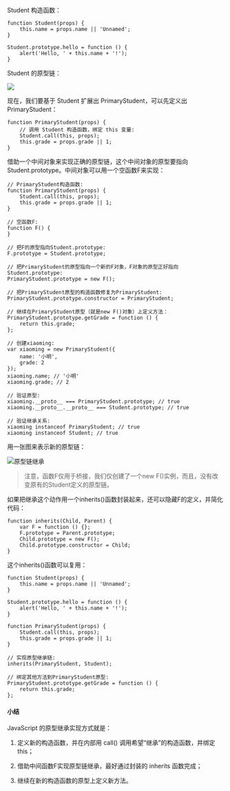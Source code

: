 Student 构造函数：
```
function Student(props) {
    this.name = props.name || 'Unnamed';
}

Student.prototype.hello = function () {
    alert('Hello, ' + this.name + '!');
}
```

Student 的原型链：

![](https://cdn.liaoxuefeng.com/cdn/files/attachments/001439872136313496e60e07ed143bda40a0200b12d8cc3000/l)

现在，我们要基于 Student 扩展出 PrimaryStudent，可以先定义出 PrimaryStudent：
```
function PrimaryStudent(props) {
    // 调用 Student 构造函数，绑定 this 变量:
    Student.call(this, props);
    this.grade = props.grade || 1;
}
```

借助一个中间对象来实现正确的原型链，这个中间对象的原型要指向Student.prototype。中间对象可以用一个空函数F来实现：
```
// PrimaryStudent构造函数:
function PrimaryStudent(props) {
    Student.call(this, props);
    this.grade = props.grade || 1;
}

// 空函数F:
function F() {
}

// 把F的原型指向Student.prototype:
F.prototype = Student.prototype;

// 把PrimaryStudent的原型指向一个新的F对象，F对象的原型正好指向Student.prototype:
PrimaryStudent.prototype = new F();

// 把PrimaryStudent原型的构造函数修复为PrimaryStudent:
PrimaryStudent.prototype.constructor = PrimaryStudent;

// 继续在PrimaryStudent原型（就是new F()对象）上定义方法：
PrimaryStudent.prototype.getGrade = function () {
    return this.grade;
};

// 创建xiaoming:
var xiaoming = new PrimaryStudent({
    name: '小明',
    grade: 2
});
xiaoming.name; // '小明'
xiaoming.grade; // 2

// 验证原型:
xiaoming.__proto__ === PrimaryStudent.prototype; // true
xiaoming.__proto__.__proto__ === Student.prototype; // true

// 验证继承关系:
xiaoming instanceof PrimaryStudent; // true
xiaoming instanceof Student; // true
```
用一张图来表示新的原型链：

![原型链继承](https://cdn.liaoxuefeng.com/cdn/files/attachments/001439872160923ca15925ec79f4692a98404ddb2ed5503000/l)

> 注意，函数F仅用于桥接，我们仅创建了一个new F()实例，而且，没有改变原有的Student定义的原型链。

如果把继承这个动作用一个inherits()函数封装起来，还可以隐藏F的定义，并简化代码：

```
function inherits(Child, Parent) {
    var F = function () {};
    F.prototype = Parent.prototype;
    Child.prototype = new F();
    Child.prototype.constructor = Child;
}
```

这个inherits()函数可以复用：

```
function Student(props) {
    this.name = props.name || 'Unnamed';
}

Student.prototype.hello = function () {
    alert('Hello, ' + this.name + '!');
}

function PrimaryStudent(props) {
    Student.call(this, props);
    this.grade = props.grade || 1;
}

// 实现原型继承链:
inherits(PrimaryStudent, Student);

// 绑定其他方法到PrimaryStudent原型:
PrimaryStudent.prototype.getGrade = function () {
    return this.grade;
};
```


#### 小结
JavaScript 的原型继承实现方式就是：

1. 定义新的构造函数，并在内部用 call() 调用希望“继承”的构造函数，并绑定 this；

2. 借助中间函数F实现原型链继承，最好通过封装的 inherits 函数完成；

3. 继续在新的构造函数的原型上定义新方法。